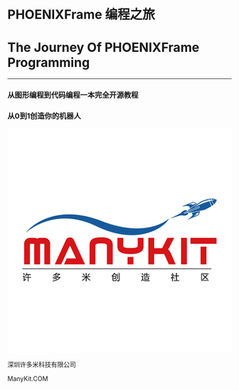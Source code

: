 # **PHOENIXFrame 编程之旅**

# The Journey Of PHOENIXFrame Programming

---

### 从图形编程到代码编程一本完全开源教程

### 从0到1创造你的机器人

![](/assets/manykit.png)

深圳许多米科技有限公司

ManyKit.COM

